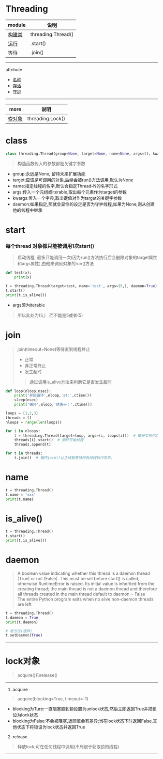 # Threading
module|说明
---|---
[构建类](#class)|threading.Thread()
[运行](#start)|.start()
[等待](#join)|.join()

---
attribute
* [名称](#name)
* [存活](#is_alive())
* [守护](#daemon)

---
more|说明
---|---
[索对象](#lock对象)|threading.Lock()

# class
```python
class threading.Thread(group=None, target=None, name=None, args=(), kwargs={}, *, daemon=None)
```
> 构造函数传入的参数都是关键字参数
* group:永远是None, 留待未来扩展功能
* target:应该是可调用的对象,后续会被run()方法调用,默认为None
* name:指定线程的名字,默认会指定Thread-N的名字形式
* args:传入一个元组或iterable,取出每个元素作为target的参数
* kwargs:传入一个字典,取出键值对作为target的关键字参数
* daemon:如果指定,那就会显性的设定是否为守护线程,如果为None,则从创建他的线程中继承

# start
### 每个thread 对象都只能被调用1次start()
> 启动线程, 最多只能调用一次(因为run()方法执行后会删除对象的target属性和args属性),由他来调用对象的run()方法
```python
def test(x):
    print(x)

t = threading.Thread(target=test, name='test', args=(5,), daemon=True)
t.start()
print(t.is_alive())
```
* args须为iterable
> 所以此处为(5,） 而不能是5或者(5)

# join
> join(timeout=None)等待直到线程终止   
> * 正常   
> * 非正常终止   
> * 发生超时   
>> 通过调用is_alive方法来判断它是否发生超时
```python
def loop(nloop,nsec):
    print('开始循环',nloop,'at:',ctime())
    sleep(nsec)
    print('循环',nloop,'结束于：',ctime())

loops = [1,2,3]
threads = []
nloops = range(len(loops))

for i in nloops:
    t = threading.Thread(target=loop, args=(i, loops[i]))  # 循环实例化3个Thread类,将线程对象放入一个列表中
    threads[i].start()  # 循环开始线程
    threads.append(t)

for t in threads:
    t.join()  # 循环join()让主线程等待所有线程执行完毕。
```


# name
```python
t = threading.Thread()
t.name = 'xxx'
print(t.name)
```
# is_alive()
```python
t = threading.Thread()
t.start()
print(t.is_alive())
```
# daemon
> A boolean value indicating whether this thread is a daemon thread (True) or not (False). This must be set before start() is called, otherwise RuntimeError is raised. Its initial value is inherited from the creating thread; the main thread is not a daemon thread and therefore all threads created in the main thread default to daemon = False   
> The entire Python program exits when no alive non-daemon threads are left
```python
t = threading.Thread()
t.daemon = True
print(t.daemon)

# 老方法(遗弃)
t.setDaemon(True)
```

---
# lock对象
> acquire()和release()   
---
1. acquire
> acquire(blocking=True, timeout=-1)
* blocking为Ture:一直阻塞直到锁设置为unlock状态,然后立即返回True并把锁设为lock状态
* blocking为False:不会被阻塞,返回值会有差异;当在lock状态下时返回False,其他状态下将锁设为lock状态并返回True
2. release
> 释放lock;可在任何线程中调用(不局限于获取锁的线程)
---
